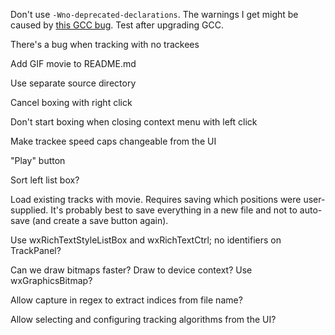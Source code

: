 Don't use `-Wno-deprecated-declarations`.  The warnings I get might be caused by [this
GCC bug](https://gcc.gnu.org/bugzilla/show_bug.cgi?id=65974).  Test after upgrading GCC.

There's a bug when tracking with no trackees

Add GIF movie to README.md

Use separate source directory

Cancel boxing with right click

Don't start boxing when closing context menu with left click

Make trackee speed caps changeable from the UI

"Play" button

Sort left list box?

Load existing tracks with movie.  Requires saving which positions were user-supplied.
It's probably best to save everything in a new file and not to auto-save (and create a
save button again).

Use wxRichTextStyleListBox and wxRichTextCtrl; no identifiers on TrackPanel?

Can we draw bitmaps faster?  Draw to device context?  Use wxGraphicsBitmap?

Allow capture in regex to extract indices from file name?

Allow selecting and configuring tracking algorithms from the UI?

<!--- vim: set tw=90 sw=3 et spell: -->
